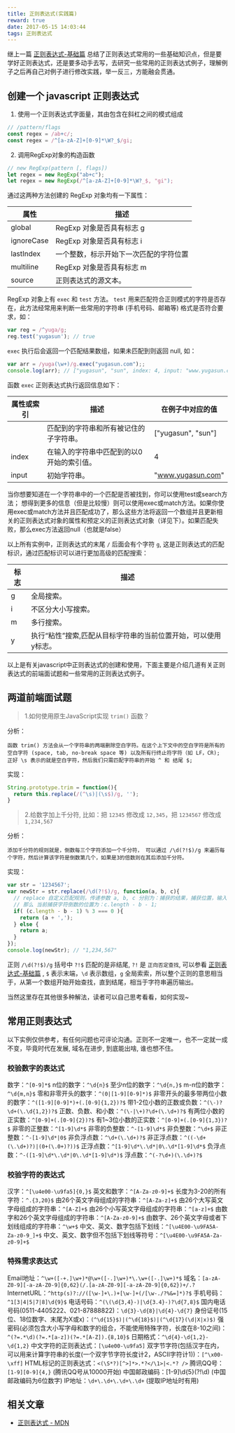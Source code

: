 ```yaml
---
title: 正则表达式(实践篇)
reward: true
date: 2017-05-15 14:03:44
tags: 正则表达式
---
```


继上一篇 [正则表达式-基础篇](http://www.yugasun.com/2017/04/24/正则表达式-基础篇) 总结了正则表达式常用的一些基础知识点，但是要学好正则表达式，还是要多动手去写，去研究一些常用的正则表达式例子，理解例子之后再自己对例子进行修改实践，举一反三，方能融会贯通。


## 创建一个 javascript 正则表达式

1. 使用一个正则表达式字面量，其由包含在斜杠之间的模式组成

```javascript
// /pattern/flags
const regex = /ab+c/;
const regex = /^[a-zA-Z]+[0-9]*\W?_$/gi;
```

<!-- more -->

2. 调用RegExp对象的构造函数

```javascript
// new RegExp(pattern [, flags])
let regex = new RegExp("ab+c");
let regex = new RegExp(/^[a-zA-Z]+[0-9]*\W?_$, "gi");
```

通过这两种方法创建的 RegExp 对象均有一下属性：

|    属性	    |       描述
| ---------- | -------------- 
| global	   | RegExp 对象是否具有标志 g
| ignoreCase | RegExp 对象是否具有标志 i
| lastIndex	 | 一个整数，标示开始下一次匹配的字符位置
| multiline	 | RegExp 对象是否具有标志 m
| source	   | 正则表达式的源文本。

RegExp 对象上有 `exec` 和 `test` 方法。
`test` 用来匹配符合正则模式的字符是否存在，此方法经常用来判断一些常用的字符串 (手机号码、邮箱等) 格式是否符合要求，如：

```javascript
var reg = /^yuga/g;
reg.test('yugasun'); // true
```

`exec` 执行后会返回一个匹配结果数组，如果未匹配到则返回 null, 如：

```javascript
var arr = /yuga(\w+)/g.exec("yugasun.com");;
console.log(arr); // ["yugasun", "sun", index: 4, input: "www.yugasun.com"]
```

函数 `exec` 正则表达式执行返回信息如下：

| 属性或索引	 |       描述	                           |  在例子中对应的值
| --------- | ------------------------------------- | --------------------
|           | 	匹配到的字符串和所有被记住的子字符串。	   |  ["yugasun", "sun"]
|   index   |   在输入的字符串中匹配到的以0开始的索引值。	|  4
|   input   |   初始字符串。	                       |  "www.yugasun.com"


当你想要知道在一个字符串中的一个匹配是否被找到，你可以使用test或search方法；
想得到更多的信息（但是比较慢）则可以使用exec或match方法。如果你使用exec或match方法并且匹配成功了，那么这些方法将返回一个数组并且更新相关的正则表达式对象的属性和预定义的正则表达式对象（详见下）。如果匹配失败，那么exec方法返回null（也就是false）

以上所有实例中，正则表达式的末尾 `/` 后面会有个字符 `g`, 这是正则表达式的匹配标识，通过匹配标识可以进行更加高级的匹配搜索：

| 标志	|     描述
| ---- | ---------------
| g	   | 全局搜索。
| i	   | 不区分大小写搜索。
| m	   | 多行搜索。
| y	   | 执行“粘性”搜索,匹配从目标字符串的当前位置开始，可以使用y标志。


以上是有关javascript中正则表达式的创建和使用，下面主要是介绍几道有关正则表达式的前端面试题和一些常用的正则表达式例子。

## 两道前端面试题

> 1.如何使用原生JavaScript实现 `trim()` 函数？

分析：

```text
函数 trim() 方法会从一个字符串的两端删除空白字符。在这个上下文中的空白字符是所有的空白字符 (space, tab, no-break space 等) 以及所有行终止符字符（如 LF，CR);
正好 \s 表示的就是空白字符，然后我们只需匹配字符串的开始 ^ 和 结尾 $;
```

实现：

```javascript
String.prototype.trim = function(){
  return this.replace(/(^\s)|(\s$)/g, '');
}
```

> 2.给数字加上千分符, 比如：把 `12345` 修改成 `12,345`，把 `1234567` 修改成 `1,234,567`

分析：

```text
添加千分符的规则就是，倒数每三个字符添加一个千分符， 可以通过 /\d(?!$)/g 来遍历每个字符，然后计算该字符是倒数第几个，如果是3的倍数则在其后添加千分符。
```

实现：

```javascript
var str = '1234567';
var newStr = str.replace(/\d(?!$)/g, function(a, b, c){
  // replace 自定义匹配规则，传递参数 a, b, c 分别为：捕获的结果，捕获位置，输入字符
  // 那么 当前捕获字符倒数的位置为：c.length - b - 1;
  if( (c.length - b - 1) % 3 === 0 ){
    return (a + ',');
  } else {
    return a;
  }
});
console.log(newStr); // "1,234,567"
```

正则 `/\d(?!$)/g` 括号中 `?!$` 匹配的是非结尾, `?!` 是 `正向否定查找`, 可以参看 [正则表达式-基础篇](http://www.yugasun.com/2017/04/24/正则表达式-基础篇) , `$` 表示末端，`\d` 表示数组，`g` 全局索索，所以整个正则的意思相当于，从第一个数组开始开始查找，直到结尾，相当于字符串遍历输出。

当然这里存在其他很多种解法，读者可以自己思考看看，如何实现~

## 常用正则表达式

以下实例仅供参考，有任何问题也可评论沟通。正则不一定唯一，也不一定就一成不变，毕竟时代在发展, 域名在进步, 到底能出啥, 谁也想不住。

### 校验数字的表达式

数字：`^[0-9]*$`
n位的数字：`^\d{n}$`
至少n位的数字：`^\d{n,}$`
m-n位的数字：`^\d{m,n}$`
零和非零开头的数字：`^(0|[1-9][0-9]*)$`
非零开头的最多带两位小数的数字：`^([1-9][0-9]*)+(.[0-9]{1,2})?$`
带1-2位小数的正数或负数：`^(\-)?\d+(\.\d{1,2})?$`
正数、负数、和小数：`^(\-|\+)?\d+(\.\d+)?$`
有两位小数的正实数：`^[0-9]+(.[0-9]{2})?$`
有1~3位小数的正实数：`^[0-9]+(.[0-9]{1,3})?$`
非零的正整数：`^[1-9]\d*$`
非零的负整数：`^-[1-9]\d*$`
非负整数：`^\d+$`
非正整数：`^-[1-9]\d*|0$`
非负浮点数：`^\d+(\.\d+)?$`
非正浮点数：`^((-\d+(\.\d+)?)|(0+(\.0+)?))$`
正浮点数：`^[1-9]\d*\.\d*|0\.\d*[1-9]\d*$`
负浮点数：`^-([1-9]\d*\.\d*|0\.\d*[1-9]\d*)$`
浮点数：`^(-?\d+)(\.\d+)?$`

### 校验字符的表达式

汉字：`^[\u4e00-\u9fa5]{0,}$`
英文和数字：`^[A-Za-z0-9]+$`
长度为3-20的所有字符：`^.{3,20}$`
由26个英文字母组成的字符串：`^[A-Za-z]+$`
由26个大写英文字母组成的字符串：`^[A-Z]+$`
由26个小写英文字母组成的字符串：`^[a-z]+$`
由数字和26个英文字母组成的字符串：`^[A-Za-z0-9]+$`
由数字、26个英文字母或者下划线组成的字符串：`^\w+$`
中文、英文、数字包括下划线：`^[\u4E00-\u9FA5A-Za-z0-9_]+$`
中文、英文、数字但不包括下划线等符号：`^[\u4E00-\u9FA5A-Za-z0-9]+$`

### 特殊需求表达式

Email地址：`^\w+([-+.]\w+)*@\w+([-.]\w+)*\.\w+([-.]\w+)*$`
域名：`[a-zA-Z0-9][-a-zA-Z0-9]{0,62}(/.[a-zA-Z0-9][-a-zA-Z0-9]{0,62})+/.?`
InternetURL：`^http(s)?://([\w-]+\.)+[\w-]+(/[\w-./?%&=]*)?$`
手机号码：`^1[3|4|5|7|8]\d{9}$`
电话号码：`^(\(\d{3,4}-)|\d{3.4}-)?\d{7,8}$`
国内电话号码(0511-4405222、021-87888822)：`\d{3}-\d{8}|\d{4}-\d{7}`
身份证号(15位、18位数字、末尾为X或x)：`(^\d{15}$)|(^\d{18}$)|(^\d{17}(\d|X|x)$)`
强密码(必须包含大小写字母和数字的组合，不能使用特殊字符，长度在8-10之间)：`^(?=.*\d)(?=.*[a-z])(?=.*[A-Z]).{8,10}$`
日期格式：`^\d{4}-\d{1,2}-\d{1,2}`
中文字符的正则表达式：`[\u4e00-\u9fa5]`
双字节字符(包括汉字在内，可以用来计算字符串的长度(一个双字节字符长度计2，ASCII字符计1))：`[^\x00-\xff]`
HTML标记的正则表达式：`<(\S*?)[^>]*>.*?</\1>|<.*? />`
腾讯QQ号：`[1-9][0-9]{4,}`    (腾讯QQ号从10000开始)
中国邮政编码：[1-9]\d{5}(?!\d)  (中国邮政编码为6位数字)
IP地址：`\d+\.\d+\.\d+\.\d+`    (提取IP地址时有用)

## 相关文章

* [正则表达式 - MDN](https://developer.mozilla.org/zh-CN/docs/Web/JavaScript/Guide/Regular_Expressions)















